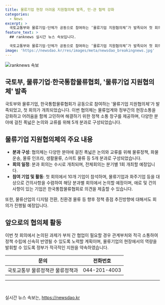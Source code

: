 ```yaml
---
title: 물류기업 현장 어려움 지원협의체 발족, 민·관 협력 강화
categories:
  - News
excerpt: >
  국토교통부와 물류기업·단체가 공동으로 참여하는 ‘물류기업 지원협의체’가 발족되어 첫 회의를 개최했다. 이를 통해 정부와 물류업계가 현장소통을 강화하고 어려움을 공동으로 해결할 수 있는 정책 소통 창구를 마련했다. 또한, 물류정책, 화물운송, 물류 인프라, 생활물류, 스마트 물류 등 5개 분과로 구성된 협의체는 다양한 분야에 걸쳐 폭넓은 논의와 교류를 위해 노력할 예정이다. 이러한 이니셔티브로 물류업체들의 현안에 대한 의견 청취와 산업 디지털 전환, 친환경 물류 등의 정책에 대한 방향 논의, 건의사항 수렴 및 협의체 내부적인 논의가 이뤄질 것으로 예상된다.
feature_text: >
  ## ranknews 실시간 뉴스 속보입니다.

  국토교통부와 물류기업·단체가 공동으로 참여하는 ‘물류기업 지원협의체’가 발족되어 첫 회의를 개최했다. 이를 통해 정부와 물류업계가 현장소통을 강화하고 어려움을 공동으로 해결할 수 있는 정책 소통 창구를 마련했다. 또한, 물류정책, 화물운송, 물류 인프라, 생활물류, 스마트 물류 등 5개 분과로 구성된 협의체는 다양한 분야에 걸쳐 폭넓은 논의와 교류를 위해 노력할 예정이다. 이러한 이니셔티브로 물류업체들의 현안에 대한 의견 청취와 산업 디지털 전환, 친환경 물류 등의 정책에 대한 방향 논의, 건의사항 수렴 및 협의체 내부적인 논의가 이뤄질 것으로 예상된다.
image: 'https://newsdao.kr/res/images/meta/newsdao_breakingnews.jpg'
---
```


<p><img src="https://newsdao.kr/res/images/meta/newsdao_breakingnews.jpg" alt="ranknews 속보" /></p>

<h2 data-ke-size="size26">국토부, 물류기업·한국통합물류협회, '물류기업 지원협의체' 발족</h2>

<p data-ke-size="size16">국토부와 물류기업, 한국통합물류협회가 공동으로 참여하는 '물류기업 지원협의체'가 발족되었고, 첫 회의가 개최되었습니다. 이번 협의체는 물류업계와 정부간의 현장소통을 강화하고 어려움을 함께 고민하며 해결하기 위한 정책 소통 창구를 제공하며, 다양한 분야에 걸친 폭넓은 논의와 교류를 위해 5개 분과로 구성되었습니다.</p>

<h2 data-ke-size="size26">물류기업 지원협의체의 주요 내용</h2>

<ul>
<li><b>분과 구성</b>: 협의체는 다양한 분야에 걸친 폭넓은 논의와 교류를 위해 물류정책, 화물운송, 물류 인프라, 생활물류, 스마트 물류 등 5개 분과로 구성되었습니다.</li>
<li><b>회의 일정</b>: 분과 회의는 수시로 개최되며, 전체회의는 분기별 1회 개최할 예정입니다.</li>
<li><b>참여 기업 및 활동</b>: 첫 회의에서 10개 기업이 참석하며, 물류기업과 화주기업 등을 대상으로 건의사항을 수렴하여 해당 분과별 회의에서 논의할 예정이며, 애로 및 건의사항이 있는 기업은 한국통합물류협회로 의견을 제출할 수 있습니다.</li>
</ul>

<p data-ke-size="size16">또한, 물류산업의 디지털 전환, 친환경 물류 등 향후 정책 중점 추진방향에 대해서도 회의가 진행될 예정입니다.</p>

<h2 data-ke-size="size26">앞으로의 협의체 활동</h2>

<p data-ke-size="size16">이번 첫 회의에서 논의된 과제가 부처 간 협업이 필요할 경우 관계부처와 적극 소통하여 정책 수립에 신속히 반영될 수 있도록 노력할 계획이며, 물류기업의 현장에서의 역량을 발휘할 수 있도록 정부가 적극적인 지원을 약속하였습니다.</p>

<table>
<thead>
<tr>
<th>문의</th>
<th>전화번호</th>
</tr>
</thead>
<tbody>
<tr>
<td style="text-align: center;">국토교통부 물류정책관 물류정책과</td>
<td style="text-align: center;">044-201-4003</td>
</tr>
</tbody>
</table>

<hr>

<p data-ke-size="size16">&nbsp;</p>
실시간 뉴스 속보는, <a href="https://newsdao.kr" rel="dofollow">https://newsdao.kr</a>


